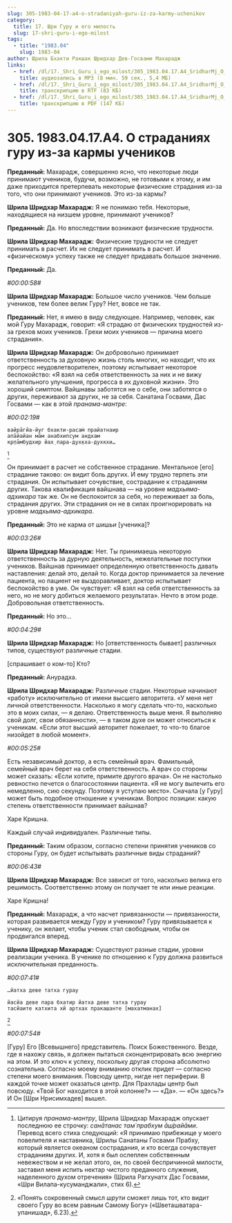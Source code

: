 ```yaml
---
slug: 305-1983-04-17-a4-o-stradaniyah-guru-iz-za-karmy-uchenikov
category:
  title: 17. Шри Гуру и его милость
  slug: 17-shri-guru-i-ego-milost
tags:
  - title: "1983.04"
    slug: 1983-04
author: Шрила Бхакти Ракшак Шридхар Дев-Госвами Махарадж
links:
  - href: /dl/17._Shri_Guru_i_ego_milost/305_1983.04.17.A4_SridharMj_O_stradaniyah_guru_iz-za_karmy_uchenikov.mp3
    title: аудиозапись в MP3 (8 мин. 59 сек., 5,4 МБ)
  - href: /dl/17._Shri_Guru_i_ego_milost/305_1983.04.17.A4_SridharMj_O_stradaniyah_guru_iz-za_karmy_uchenikov.rtf
    title: транскрипцию в RTF (83 КБ)
  - href: /dl/17._Shri_Guru_i_ego_milost/305_1983.04.17.A4_SridharMj_O_stradaniyah_guru_iz-za_karmy_uchenikov.pdf
    title: транскрипцию в PDF (147 КБ)
---
```


# 305. 1983.04.17.A4. О страданиях гуру из-за кармы учеников

**Преданный:** Махарадж, совершенно ясно, что некоторые люди принимают учеников, будучи, возможно, не готовыми к этому, и им даже приходится претерпевать некоторые физические страдания из-за того, что они принимают учеников. Это из-за кармы?

**Шрила Шридхар Махарадж:** Я не понимаю тебя. Некоторые, находящиеся на низшем уровне, принимают учеников?

**Преданный:** Да. Но впоследствии возникают физические трудности.

**Шрила Шридхар Махарадж:** Физические трудности не следует принимать в расчет. Их не следует принимать в расчет. И «физическому» успеху также не следует придавать большое значение.

**Преданный:** Да.

*#00:00:58#*

**Шрила Шридхар Махарадж:** Большое число учеников. Чем больше учеников, тем более велик Гуру? Нет, вовсе не так.

**Преданный:** Нет, я имею в виду следующее. Например, человек, как мой Гуру Махарадж, говорит: «Я страдаю от физических трудностей из-за грехов моих учеников. Грехи моих учеников — причина моего страдания».

**Шрила Шридхар Махарадж:** Он добровольно принимает ответственность за духовную жизнь столь многих, но находит, что их прогресс неудовлетворителен, поэтому испытывает некоторое беспокойство: «Я взял на себя ответственность за них и не вижу желательного улучшения, прогресса в их духовной жизни». Это хороший симптом. Вайшнавы заботятся не о себе, они заботятся о других, переживают за других, не за себя. Санатана Госвами, Дас Госвами — как в этой *пранама-мантре*:

*#00:02:19#*

    вайрāгйа-йуг бхакти-расам̇ прайатнаир
    апāйайан мāм анабхипсум андхам
    кр̣пāмбудхир йах̣ пара-дух̣кха-духкхи…
[^_ftn1]

Он принимает в расчет не собственное страдание. Ментальное [его] страдание таково: он видит боль других. И ему трудно терпеть эти страдания. Он испытывает сочувствие, сострадание к страданиям других. Такова квалификация вайшнава — на уровне *мадхьяма-адхикара* так же. Он не беспокоится за себя, но переживает за боль, страдания других. Эти страдания он не в силах проигнорировать на уровне *мадхьяма-адхикара*.

**Преданный:** Это не карма от *шишьи* [ученика]?

*#00:03:26#*

**Шрила Шридхар Махарадж:** Нет. Ты принимаешь некоторую ответственность за дурную деятельность, нежелательные поступки учеников. Вайшнав принимает определенную ответственность давать наставления: делай это, делай то. Когда доктор принимается за лечение пациента, но пациент не выздоравливает, доктор испытывает беспокойство в уме. Он чувствует: «Я взял на себя ответственность за него, но не могу добиться желаемого результата». Нечто в этом роде. Добровольная ответственность.

**Преданный:** Но это…

*#00:04:29#*

**Шрила Шридхар Махарадж:** Но [ответственность бывает] различных типов, существуют различные стадии.

[спрашивает о ком-то] Кто?

**Преданный:** Анурадха.

**Шрила Шридхар Махарадж:** Различные стадии. Некоторые начинают «работу» исключительно от имени высшего авторитета. «У меня нет личной ответственности. Насколько я могу сделать что-то, насколько это в моих силах, — я делаю. Ответственность выше меня. Я выполняю свой долг, свои обязанности», — в таком духе он может относиться к ученикам. «Если этот высший авторитет пожелает, то что-то благое низойдет в любой момент».

*#00:05:25#*

Есть независимый доктор, а есть семейный врач. Фамильный, семейный врач берет на себя ответственность. А врач со стороны может сказать: «Если хотите, примите другого врача». Он не настолько ревностно печется о благосостоянии пациента. «Я не могу вылечить его немедленно, сию секунду. Поэтому я уступаю место». Сначала [у Гуру] может быть подобное отношение к ученикам. Вопрос позиции: какую степень ответственности принимает вайшнав?

Харе Кришна.

Каждый случай индивидуален. Различные типы.

**Преданный:** Таким образом, согласно степени принятия учеников со стороны Гуру, он будет испытывать различные виды страданий?

*#00:06:43#*

**Шрила Шридхар Махарадж:** Все зависит от того, насколько велика его решимость. Соответственно этому он получает те или иные реакции.

Харе Кришна!

**Преданный:** Махарадж, а что насчет привязанности — привязанности, которая развивается между Гуру и учеником? Гуру привязывается к ученику, он желает, чтобы ученик стал свободным, чтобы он продвигался вперед.

**Шрила Шридхар Махарадж:** Существуют разные стадии, уровни реализации ученика. В ученике по отношению к Гуру должна развиться исключительная преданность.

*#00:07:41#*

    …йатха деве татха гурау

    йасйа деве пара бхатир йатха деве татха гурау
    тасйаите катхита хй артхах пракашанте [махатманах]
[^_ftn2]

*#00:07:54#*

[Гуру] Его [Всевышнего] представитель. Поиск Божественного. Везде, где я нахожу связь, я должен пытаться сконцентрировать всю энергию на этом. И это ключ к успеху, поскольку другая сторона абсолютно сознательна. Согласно моему вниманию отклик придет — согласно степени моего внимания. Повсюду центр, нигде нет периферии. В каждой точке может оказаться центр. Для Прахлады центр был повсюду. «Твой Бог находится в этой колонне?» — «Да». — «Он здесь?» И Он [Шри Нрисимхадев] вышел.



[^_ftn1]: Цитируя *пранама-мантру*, Шрила Шридхар Махарадж опускает последнюю ее строчку: *санāтанас там̇ прабхум āш́райāми*. Перевод всего стиха следующий: «Я принимаю прибежище у моего повелителя и наставника, Шрилы Санатаны Госвами Прабху, который является океаном сострадания, и кто всегда сочувствует страданиям других. И, хотя я был ослеплен собственным невежеством и не желал этого, он, по своей беспричинной милости, заставил меня испить нектар чистого преданного служения, наделенного духом отречения» (Шрила Рагхунатх Дас Госвами, «Шри Вилапа-кусуманджали», стих 6).

[^_ftn2]: «Понять сокровенный смысл *шрути* сможет лишь тот, кто видит своего Гуру во всем равным Самому Богу» («Шветашватара-упанишад», 6.23).

